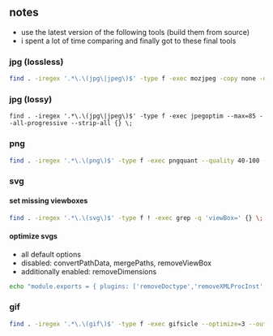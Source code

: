 ## notes
- use the latest version of the following tools (build them from source)
- i spent a lot of time comparing and finally got to these final tools

### jpg (lossless)
```sh
find . -iregex '.*\.\(jpg\|jpeg\)$' -type f -exec mozjpeg -copy none -optimize -progressive -outfile {} -verbose {} \;
```

### jpg (lossy)
```
find . -iregex '.*\.\(jpg\|jpeg\)$' -type f -exec jpegoptim --max=85 --all-progressive --strip-all {} \;
```

### png
```sh
find . -iregex '.*\.\(png\)$' -type f -exec pngquant --quality 40-100 --strip --verbose --skip-if-larger --output {} --force {} \;
```

### svg

#### set missing viewboxes
```sh
find . -iregex '.*\.\(svg\)$' -type f ! -exec grep -q 'viewBox=' {} \; -exec scour -i {} -o {}opt --enable-viewboxing \; -exec mv {}opt {} \;
```

#### optimize svgs
- all default options
- disabled: convertPathData, mergePaths, removeViewBox
- additionally enabled: removeDimensions
```sh
echo "module.exports = { plugins: ['removeDoctype','removeXMLProcInst','removeComments','removeMetadata','removeEditorsNSData','cleanupAttrs','mergeStyles','inlineStyles','minifyStyles','cleanupIDs','removeUselessDefs','cleanupNumericValues','convertColors','removeUnknownsAndDefaults','removeNonInheritableGroupAttrs','removeUselessStrokeAndFill',/*'removeViewBox',*/'cleanupEnableBackground','removeHiddenElems','removeEmptyText','convertShapeToPath','convertEllipseToCircle','moveElemsAttrsToGroup','moveGroupAttrsToElems','collapseGroups',/*'convertPathData',*/'convertTransform','removeEmptyAttrs','removeEmptyContainers',/*'mergePaths',*/'removeUnusedNS','sortDefsChildren','removeTitle','removeDesc','removeDimensions'] };" > "/tmp/svgo.config.js"; svgo --config /tmp/svgo.config.js -r -f .; rm -f /tmp/svgo.config.js
```

### gif
```sh
find . -iregex '.*\.\(gif\)$' -type f -exec gifsicle --optimize=3 --output {} --verbose {} \;
```